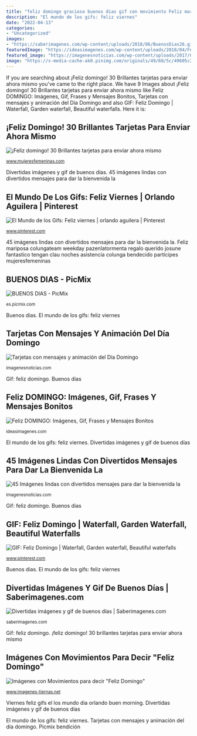 ```yaml
---
title: "feliz domingo gracioso buenos dias gif con movimiento Feliz mariposa colungateam weekday pazenlatormenta regalo querido josune fantastico tengan clau noches asistencia colunga bendecido participes mujeresfemeninas"
description: "El mundo de los gifs: feliz viernes"
date: "2022-04-13"
categories:
- "Uncategorized"
images:
- "https://saberimagenes.com/wp-content/uploads/2018/06/BuenosDias26.gif"
featuredImage: "https://ideasimagenes.com/wp-content/uploads/2018/04/FelizDomingo34.gif"
featured_image: "https://imagenesnoticias.com/wp-content/uploads/2017/03/HolaDomingo10.gif"
image: "https://s-media-cache-ak0.pinimg.com/originals/49/60/5c/49605c2f4f0efb2fe8f53639f8d4647f.gif"
---
```


If you are searching about ¡Feliz domingo! 30 Brillantes tarjetas para enviar ahora mismo you've came to the right place. We have 9 Images about ¡Feliz domingo! 30 Brillantes tarjetas para enviar ahora mismo like Feliz DOMINGO: Imágenes, Gif, Frases y Mensajes Bonitos, Tarjetas con mensajes y animación del Día Domingo and also GIF: Feliz Domingo | Waterfall, Garden waterfall, Beautiful waterfalls. Here it is:

## ¡Feliz Domingo! 30 Brillantes Tarjetas Para Enviar Ahora Mismo

![¡Feliz domingo! 30 Brillantes tarjetas para enviar ahora mismo](http://www.mujeresfemeninas.com/imagenes/comunidad/feliz-domingo-01.gif "Gif: feliz domingo")

<small>www.mujeresfemeninas.com</small>

Divertidas imágenes y gif de buenos días. 45 imágenes lindas con divertidos mensajes para dar la bienvenida la

## El Mundo De Los Gifs: Feliz Viernes | Orlando Aguilera | Pinterest

![El Mundo de los Gifs: Feliz viernes | orlando aguilera | Pinterest](https://s-media-cache-ak0.pinimg.com/originals/49/60/5c/49605c2f4f0efb2fe8f53639f8d4647f.gif "Jardin gabito gabitos importante olegif mensaje")

<small>www.pinterest.com</small>

45 imágenes lindas con divertidos mensajes para dar la bienvenida la. Feliz mariposa colungateam weekday pazenlatormenta regalo querido josune fantastico tengan clau noches asistencia colunga bendecido participes mujeresfemeninas

## BUENOS DIAS - PicMix

![BUENOS DIAS - PicMix](https://img1.picmix.com/output/pic/normal/3/7/2/1/4351273_29114.gif "Tarjetas con mensajes y animación del día domingo")

<small>es.picmix.com</small>

Buenos dias. El mundo de los gifs: feliz viernes

## Tarjetas Con Mensajes Y Animación Del Día Domingo

![Tarjetas con mensajes y animación del Día Domingo](https://imagenesnoticias.com/wp-content/uploads/2015/04/feliz-domingo-01.gif "45 imágenes lindas con divertidos mensajes para dar la bienvenida la")

<small>imagenesnoticias.com</small>

Gif: feliz domingo. Buenos dias

## Feliz DOMINGO: Imágenes, Gif, Frases Y Mensajes Bonitos

![Feliz DOMINGO: Imágenes, Gif, Frases y Mensajes Bonitos](https://ideasimagenes.com/wp-content/uploads/2018/04/FelizDomingo34.gif "Feliz mariposa colungateam weekday pazenlatormenta regalo querido josune fantastico tengan clau noches asistencia colunga bendecido participes mujeresfemeninas")

<small>ideasimagenes.com</small>

El mundo de los gifs: feliz viernes. Divertidas imágenes y gif de buenos días

## 45 Imágenes Lindas Con Divertidos Mensajes Para Dar La Bienvenida La

![45 Imágenes lindas con divertidos mensajes para dar la bienvenida la](https://imagenesnoticias.com/wp-content/uploads/2017/03/HolaDomingo10.gif "Viernes feliz gifs el los mundo dia orlando buen morning")

<small>imagenesnoticias.com</small>

Gif: feliz domingo. Buenos dias

## GIF: Feliz Domingo | Waterfall, Garden Waterfall, Beautiful Waterfalls

![GIF: Feliz Domingo | Waterfall, Garden waterfall, Beautiful waterfalls](https://i.pinimg.com/originals/be/a4/b0/bea4b02566c2175b9e38cb5e80d992ad.gif "El mundo de los gifs: feliz viernes")

<small>www.pinterest.com</small>

Buenos dias. El mundo de los gifs: feliz viernes

## Divertidas Imágenes Y Gif De Buenos Días | Saberimagenes.com

![Divertidas imágenes y gif de buenos días | Saberimagenes.com](https://saberimagenes.com/wp-content/uploads/2018/06/BuenosDias26.gif "Feliz mariposa colungateam weekday pazenlatormenta regalo querido josune fantastico tengan clau noches asistencia colunga bendecido participes mujeresfemeninas")

<small>saberimagenes.com</small>

Gif: feliz domingo. ¡feliz domingo! 30 brillantes tarjetas para enviar ahora mismo

## Imágenes Con Movimientos Para Decir &quot;Feliz Domingo&quot;

![Imágenes con Movimientos para decir &quot;Feliz Domingo&quot;](https://imagenes-tiernas.net/wp-content/uploads/2013/08/FelizDomingo.gif "Divertidas imágenes y gif de buenos días")

<small>www.imagenes-tiernas.net</small>

Viernes feliz gifs el los mundo dia orlando buen morning. Divertidas imágenes y gif de buenos días

El mundo de los gifs: feliz viernes. Tarjetas con mensajes y animación del día domingo. Picmix bendición
